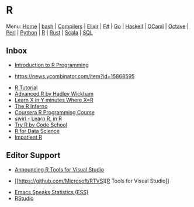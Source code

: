 # R

Menu: [Home](README.md) | [bash](bash.md) | [Compilers](compilers.md) | [Elixir](elixir.md) |  [F#](fsharp.ms) | [Go](go.md) | [Haskell](haskell.md) | [OCaml](ocaml.md) | [Octave](octave.md) | [Perl](perl.md) | [Python](python.md) | [R](r.md) | [Rust](rust.md) | [Scala](scala.md)  | [SQL](sql.md)

## Inbox

+ [Introduction to R Programming](https://cecilialee.github.io/blog/2017/12/05/intro-to-r-programming.html)
- https://news.ycombinator.com/item?id=15868595
+ [R Tutorial](http://www.statmethods.net/r-tutorial/index.html)
+ [Advanced R by Hadley Wickham](http://adv-r.had.co.nz)
+ [Learn X in Y minutes Where X=R](https://learnxinyminutes.com/docs/r/)
+ [The R Inferno](http://www.burns-stat.com/documents/books/the-r-inferno)
+ [Coursera R Programming Course](https://www.coursera.org/learn/r-programming)
+ [swirl - Learn R, in R](http://swirlstats.com)
+ [Try R by Code School](http://tryr.codeschool.com)
+ [R for Data Science](http://r4ds.had.co.nz)
+ [Impatient R](http://www.burns-stat.com/documents/tutorials/impatient-r/)

## Editor Support

+ [Announcing R Tools for Visual Studio](https://blogs.technet.microsoft.com/machinelearning/2016/03/09/announcing-r-tools-for-visual-studio-2)
- [[https://github.com/Microsoft/RTVS][R Tools for Visual Studio]]
+ [Emacs Speaks Statistics (ESS)](http://ess.r-project.org)
+ [RStudio](https://www.rstudio.com/home/)
